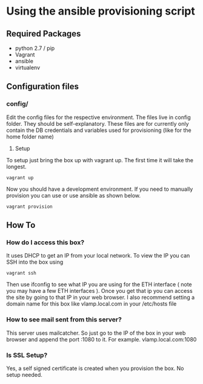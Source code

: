 Using the ansible provisioning script
=================================================

## Required Packages

* python 2.7 / pip
* Vagrant
* ansible
* virtualenv

## Configuration files

### config/
Edit the config files for the respective environment. The files live in config folder. They should be self-explanatory. These files are for currently only contain the DB credentials and variables used for provisioning (like for the home folder name)

1. Setup

To setup just bring the box up with vagrant up. The first time it will take the longest.
```
vagrant up
```
Now you should have a development environment. If you need to manually provision you can use or use ansible as shown below.

```
vagrant provision
```


## How To

### How do I access this box?
It uses DHCP to get an IP from your local network. To view the IP you can SSH into the box using
```
vagrant ssh
```
Then use ifconfig to see what IP you are using for the ETH interface ( note you may have a few ETH interfaces ). Once you get that ip you can access the site by going to that IP in your web browser. I also recommend setting a domain name for this box like vlamp.local.com in your /etc/hosts file

### How to see mail sent from this server?
This server uses mailcatcher. So just go to the IP of the box in your web browser and append the port :1080 to it. For example. vlamp.local.com:1080


### Is SSL Setup?
Yes, a self signed certificate is created when you provision the box. No setup needed.


